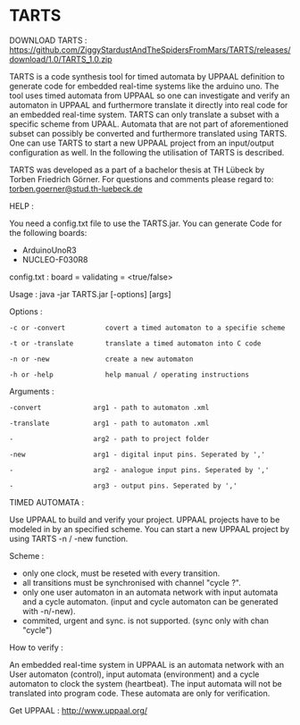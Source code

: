 # TARTS

DOWNLOAD TARTS : https://github.com/ZiggyStardustAndTheSpidersFromMars/TARTS/releases/download/1.0/TARTS_1.0.zip

TARTS is a code synthesis tool for timed automata by UPPAAL definition to generate code for embedded real-time systems like the arduino uno. 
The tool uses timed automata from UPPAAL so one can investigate and verify an automaton in UPPAAL and furthermore translate it directly into 
real code for an embedded real-time system. TARTS can only translate a subset with a specific scheme from UPAAL. Automata that are not part 
of aforementioned subset can possibly be converted and furthermore translated using TARTS. One can use TARTS to start a new UPPAAL project 
from an input/output configuration as well. In the following the utilisation of TARTS is described.
 
TARTS was developed as a part of a bachelor thesis at TH Lübeck by Torben Friedrich Görner. 
For questions and comments please regard to: torben.goerner@stud.th-luebeck.de


HELP :

You need a config.txt file to use the TARTS.jar. 
You can generate Code for the following boards:
- ArduinoUnoR3
- NUCLEO-F030R8

config.txt :
    board = <board name>
    validating = <true/false>
  
Usage   : java -jar TARTS.jar [-options] [args]

Options :

    -c or -convert          covert a timed automaton to a specifie scheme
    
    -t or -translate        translate a timed automaton into C code
    
    -n or -new              create a new automaton
    
    -h or -help             help manual / operating instructions
    
Arguments :

    -convert             arg1 - path to automaton .xml
    
    -translate           arg1 - path to automaton .xml
    
    -                    arg2 - path to project folder
    
    -new                 arg1 - digital input pins. Seperated by ','
    
    -                    arg2 - analogue input pins. Seperated by ','
    
    -                    arg3 - output pins. Seperated by ','
    
   
TIMED AUTOMATA :

Use UPPAAL to build and verify your project. UPPAAL projects have to be modeled in 
by an specified scheme. You can start a new UPPAAL project by using TARTS -n / -new 
function. 

Scheme :

- only one clock, must be reseted with every transition. 
- all transitions must be synchronised with channel "cycle ?".
- only one user automaton in an automata network with input automata and a cycle automaton.
 (input and cycle automaton can be generated with -n/-new).
- commited, urgent and sync. is not supported. (sync only with chan "cycle")  


How to verify :

An embedded real-time system in UPPAAL is an automata network with an User automaton (control),
input automata (environment) and a cycle automaton to clock the system (heartbeat). The input automata
will not be translated into program code. These automata are only for verification.

Get UPPAAL : http://www.uppaal.org/
